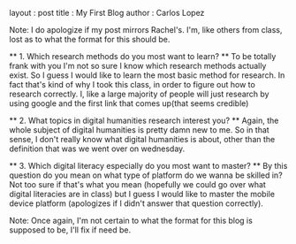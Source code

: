 layout : post
title  : My First Blog
author : Carlos Lopez

Note: I do apologize if my post mirrors Rachel's.
I'm, like others from class, lost as to what the 
format for this should be.

** 1. Which research methods do you most want to learn? **
To be totally frank with you I'm not so sure I know which research methods 
actually exist.  So I guess I would like to learn the most basic method for
research.  In fact that's kind of why I took this class, in order to 
figure out how to research correctly.  I, like a large majority of people
will just research by using google and the first link that comes up(that seems credible)

** 2. What topics in digital humanities research interest you? ** 
Again, the whole subject of digital humanities is pretty damn new to me. So
in that sense, I don't really know what digital humanities is about, other
than the definition that was we went over on wednesday.

** 3. Which digital literacy especially do you most want to master? **
By this question do you mean on what type of platform do we wanna be skilled in?
Not too sure if that's what you mean (hopefully we could go over what digital
literacies are in class) but I guess I would like to master the mobile device
platform (apologizes if I didn't answer that question correctly).

Note: Once again, I'm not certain to what the format
for this blog is supposed to be, I'll fix if need be.
